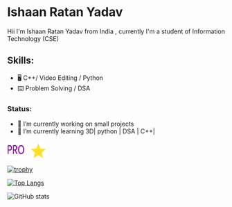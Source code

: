 #  Ishaan Ratan Yadav 
Hii I'm Ishaan Ratan Yadav from India , currently I'm a student of Information Technology (CSE)

## Skills:
* 🖥️ C++/ Video Editing / Python
* ⌨️ Problem Solving / DSA 


### Status:
- 🔭 I’m currently working on small projects
- 🌱 I’m currently learning 3D| python | DSA | C++|



<a href='https://github.com/pricing'><img src='https://raw.githubusercontent.com/acervenky/animated-github-badges/master/assets/pro.gif' width='40' height='40'></a> <a href='https://stars.github.com/'><img src='https://raw.githubusercontent.com/acervenky/animated-github-badges/master/assets/starbadge.gif' width='35' height='35'></a> 

[![trophy](https://github-profile-trophy.vercel.app/?username=ishaan-ratan-yadav)](https://github.com/ryo-ma/github-profile-trophy)

[![Top Langs](https://github-readme-stats.vercel.app/api/top-langs/?username=ishaan-ratan-yadav)](https://github.com/anuraghazra/github-readme-stats)

![GitHub stats](https://github-readme-stats.vercel.app/api?username=ishaan-ratan-yadav&show_icons=true)  




